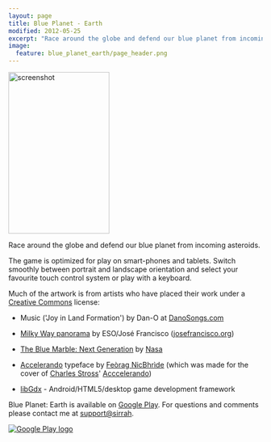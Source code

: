 ```yaml
---
layout: page
title: Blue Planet - Earth
modified: 2012-05-25
excerpt: "Race around the globe and defend our blue planet from incoming asteroids."
image:
  feature: blue_planet_earth/page_header.png
---
```


<div class="pull-right floater-right">
  <a href="{{ site.url }}/images/blue_planet_earth/portrait.png">
    <img src="{{ site.url }}/images/blue_planet_earth/portrait-thumbnail.png" alt="screenshot" width="200" height="320"/>
  </a>
</div>

Race around the globe and defend our blue planet from incoming asteroids.

The game is optimized for play on smart-phones and tablets. Switch smoothly between portrait and landscape orientation and select your favourite touch control system or play with a keyboard.

Much of the artwork is from artists who have placed their work under a [Creative Commons](http://creativecommons.org/) license:

* Music ('Joy in Land Formation') by Dan-O at [DanoSongs.com](http://www.danosongs.com)

* [Milky Way panorama](http://www.eso.org/public/images/eso0932a/) by ESO/José Francisco ([josefrancisco.org](http://josefrancisco.org))

* [The Blue Marble: Next Generation](http://earthobservatory.nasa.gov/Features/BlueMarble/) by [Nasa](http://www.nasa.gov/)

* [Accelerando](http://feorag.livejournal.com/369200.html) typeface by [Feòrag NicBhrìde](http://feorag.livejournal.com/) (which was made for the cover of [Charles Stross](http://www.antipope.org/charlie/)' [Acccelerando](http://www.antipope.org/charlie/blog-static/fiction/accelerando/accelerando-intro.html))

* [libGdx](http://code.google.com/p/libgdx/) - Android/HTML5/desktop game development framework

Blue Planet: Earth is available on [Google Play](https://play.google.com/store/apps/details?id=nl.sirrah.blueplanetearth.android.free).
For questions and comments please contact me at [support@sirrah](mailto:support@sirrah.nl).

<div class="floater-center">
  <a href="https://play.google.com/store/apps/details?id=nl.sirrah.blueplanetearth.android.free">
    <img src="http://www.android.com/images/brand/android_app_on_play_large.png" title="Blue Planet: Earth on Google Play" alt="Google Play logo"/>
  </a>
</div>
